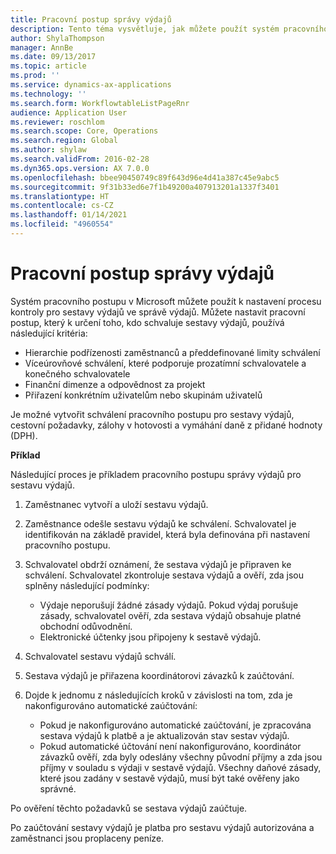 ```yaml
---
title: Pracovní postup správy výdajů
description: Tento téma vysvětluje, jak můžete použít systém pracovního postupu v Microsoft Dynamics 365 Finance k nastavení procesu kontroly pro sestavy výdajů ve správě výdajů.
author: ShylaThompson
manager: AnnBe
ms.date: 09/13/2017
ms.topic: article
ms.prod: ''
ms.service: dynamics-ax-applications
ms.technology: ''
ms.search.form: WorkflowtableListPageRnr
audience: Application User
ms.reviewer: roschlom
ms.search.scope: Core, Operations
ms.search.region: Global
ms.author: shylaw
ms.search.validFrom: 2016-02-28
ms.dyn365.ops.version: AX 7.0.0
ms.openlocfilehash: bbee90450749c89f643d96e4d41a387c45e9abc5
ms.sourcegitcommit: 9f31b33ed6e7f1b49200a407913201a1337f3401
ms.translationtype: HT
ms.contentlocale: cs-CZ
ms.lasthandoff: 01/14/2021
ms.locfileid: "4960554"
---
```

# <a name="expense-management-workflow"></a>Pracovní postup správy výdajů

Systém pracovního postupu v Microsoft můžete použít k nastavení procesu kontroly pro sestavy výdajů ve správě výdajů. Můžete nastavit pracovní postup, který k určení toho, kdo schvaluje sestavy výdajů, používá následující kritéria:

- Hierarchie podřízenosti zaměstnanců a předdefinované limity schválení
- Víceúrovňové schválení, které podporuje prozatímní schvalovatele a konečného schvalovatele
- Finanční dimenze a odpovědnost za projekt
- Přiřazení konkrétním uživatelům nebo skupinám uživatelů

Je možné vytvořit schválení pracovního postupu pro sestavy výdajů, cestovní požadavky, zálohy v hotovosti a vymáhání daně z přidané hodnoty (DPH).

**Příklad**

Následující proces je příkladem pracovního postupu správy výdajů pro sestavu výdajů.

1. Zaměstnanec vytvoří a uloží sestavu výdajů.
2. Zaměstnance odešle sestavu výdajů ke schválení. Schvalovatel je identifikován na základě pravidel, která byla definována při nastavení pracovního postupu.
3. Schvalovatel obdrží oznámení, že sestava výdajů je připraven ke schválení. Schvalovatel zkontroluje sestava výdajů a ověří, zda jsou splněny následující podmínky:

    - Výdaje neporušují žádné zásady výdajů. Pokud výdaj porušuje zásady, schvalovatel ověří, zda sestava výdajů obsahuje platné obchodní odůvodnění.
    - Elektronické účtenky jsou připojeny k sestavě výdajů.

4. Schvalovatel sestavu výdajů schválí.
5. Sestava výdajů je přiřazena koordinátorovi závazků k zaúčtování.
6. Dojde k jednomu z následujících kroků v závislosti na tom, zda je nakonfigurováno automatické zaúčtování:

    - Pokud je nakonfigurováno automatické zaúčtování, je zpracována sestava výdajů k platbě a je aktualizován stav sestav výdajů.
    - Pokud automatické účtování není nakonfigurováno, koordinátor závazků ověří, zda byly odeslány všechny původní příjmy a zda jsou příjmy v souladu s výdaji v sestavě výdajů. Všechny daňové zásady, které jsou zadány v sestavě výdajů, musí být také ověřeny jako správné.

Po ověření těchto požadavků se sestava výdajů zaúčtuje.

Po zaúčtování sestavy výdajů je platba pro sestavu výdajů autorizována a zaměstnanci jsou proplaceny peníze.

